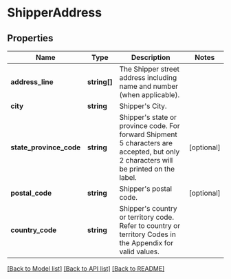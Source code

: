 # ShipperAddress

## Properties
Name | Type | Description | Notes
------------ | ------------- | ------------- | -------------
**address_line** | **string[]** | The Shipper street address including name and number (when applicable).  | 
**city** | **string** | Shipper&#x27;s City. | 
**state_province_code** | **string** | Shipper&#x27;s state or province code. For forward Shipment 5 characters are accepted, but only 2 characters will be printed on the label. | [optional] 
**postal_code** | **string** | Shipper&#x27;s postal code. | [optional] 
**country_code** | **string** | Shipper&#x27;s country or territory code. Refer to country or territory Codes in the Appendix for valid values. | 

[[Back to Model list]](../../README.md#documentation-for-models) [[Back to API list]](../../README.md#documentation-for-api-endpoints) [[Back to README]](../../README.md)

